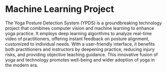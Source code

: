 # Machine Learning Project 
The Yoga Posture Detection System (YPDS) is a groundbreaking technology project that combines computer vision and machine learning to enhance yoga practice. It employs deep learning algorithms to analyze real-time video of practitioners, offering instant feedback on posture alignment, customized to individual needs. With a user-friendly interface, it benefits both practitioners and instructors by deepening practice, reducing injury risks, and providing objective teaching guidance. This innovative fusion of yoga and technology promotes well-being and wider adoption of yoga in the modern era.


